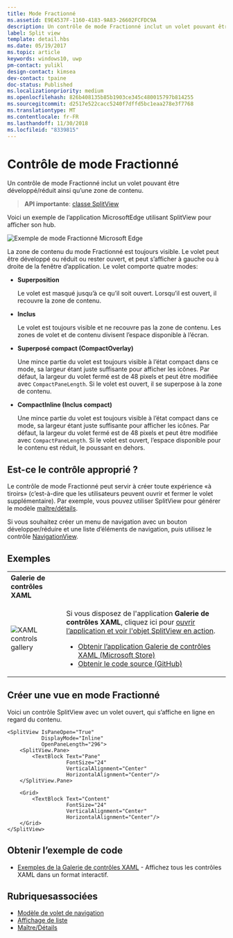 ```yaml
---
title: Mode Fractionné
ms.assetid: E9E4537F-1160-4183-9A83-26602FCFDC9A
description: Un contrôle de mode Fractionné inclut un volet pouvant être développé/réduit ainsi qu’une zone de contenu.
label: Split view
template: detail.hbs
ms.date: 05/19/2017
ms.topic: article
keywords: windows10, uwp
pm-contact: yulikl
design-contact: kimsea
dev-contact: tpaine
doc-status: Published
ms.localizationpriority: medium
ms.openlocfilehash: 826b408135b85b1903ce345c480015797b814255
ms.sourcegitcommit: d2517e522cacc5240f7dffd5bc1eaa278e3f7768
ms.translationtype: MT
ms.contentlocale: fr-FR
ms.lasthandoff: 11/30/2018
ms.locfileid: "8339815"
---
```

# <a name="split-view-control"></a>Contrôle de mode Fractionné

Un contrôle de mode Fractionné inclut un volet pouvant être développé/réduit ainsi qu’une zone de contenu.

> **API importante**: [classe SplitView](https://msdn.microsoft.com/library/windows/apps/dn864360)

Voici un exemple de l’application MicrosoftEdge utilisant SplitView pour afficher son hub.

![Exemple de mode Fractionné Microsoft Edge](images/split_view_Edge.png)


 La zone de contenu du mode Fractionné est toujours visible. Le volet peut être développé ou réduit ou rester ouvert, et peut s’afficher à gauche ou à droite de la fenêtre d’application. Le volet comporte quatre modes:

-   **Superposition**

    Le volet est masqué jusqu’à ce qu’il soit ouvert. Lorsqu’il est ouvert, il recouvre la zone de contenu.

-   **Inclus**

    Le volet est toujours visible et ne recouvre pas la zone de contenu. Les zones de volet et de contenu divisent l’espace disponible à l’écran.

-   **Superposé compact (CompactOverlay)**

    Une mince partie du volet est toujours visible à l’état compact dans ce mode, sa largeur étant juste suffisante pour afficher les icônes. Par défaut, la largeur du volet fermé est de 48 pixels et peut être modifiée avec `CompactPaneLength`. Si le volet est ouvert, il se superpose à la zone de contenu.

-   **CompactInline (Inclus compact)**

    Une mince partie du volet est toujours visible à l’état compact dans ce mode, sa largeur étant juste suffisante pour afficher les icônes. Par défaut, la largeur du volet fermé est de 48 pixels et peut être modifiée avec `CompactPaneLength`. Si le volet est ouvert, l’espace disponible pour le contenu est réduit, le poussant en dehors.

## <a name="is-this-the-right-control"></a>Est-ce le contrôle approprié ?

Le contrôle de mode Fractionné peut servir à créer toute expérience «à tiroirs» (c’est-à-dire que les utilisateurs peuvent ouvrir et fermer le volet supplémentaire). Par exemple, vous pouvez utiliser SplitView pour générer le modèle [maître/détails](master-details.md).

Si vous souhaitez créer un menu de navigation avec un bouton développer/réduire et une liste d’éléments de navigation, puis utilisez le contrôle [NavigationView](navigationview.md).

## <a name="examples"></a>Exemples

<table>
<th align="left">Galerie de contrôles XAML<th>
<tr>
<td><img src="images/xaml-controls-gallery-sm.png" alt="XAML controls gallery"></img></td>
<td>
    <p>Si vous disposez de l'application <strong style="font-weight: semi-bold">Galerie de contrôles XAML</strong>, cliquez ici pour <a href="xamlcontrolsgallery:/item/SplitView">ouvrir l’application et voir l'objet SplitView en action</a>.</p>
    <ul>
    <li><a href="https://www.microsoft.com/store/productId/9MSVH128X2ZT">Obtenir l’application Galerie de contrôles XAML (Microsoft Store)</a></li>
    <li><a href="https://github.com/Microsoft/Windows-universal-samples/tree/master/Samples/XamlUIBasics">Obtenir le code source (GitHub)</a></li>
    </ul>
</td>
</tr>
</table>

## <a name="create-a-split-view"></a>Créer une vue en mode Fractionné

Voici un contrôle SplitView avec un volet ouvert, qui s’affiche en ligne en regard du contenu.
```xaml
<SplitView IsPaneOpen="True"
           DisplayMode="Inline"
           OpenPaneLength="296">
    <SplitView.Pane>
        <TextBlock Text="Pane"
                   FontSize="24"
                   VerticalAlignment="Center"
                   HorizontalAlignment="Center"/>
    </SplitView.Pane>

    <Grid>
        <TextBlock Text="Content"
                   FontSize="24"
                   VerticalAlignment="Center"
                   HorizontalAlignment="Center"/>
    </Grid>
</SplitView>
```

## <a name="get-the-sample-code"></a>Obtenir l’exemple de code

- [Exemples de la Galerie de contrôles XAML](https://github.com/Microsoft/Windows-universal-samples/tree/master/Samples/XamlUIBasics) - Affichez tous les contrôles XAML dans un format interactif.

## <a name="related-topics"></a>Rubriquesassociées
- [Modèle de volet de navigation](navigationview.md)
- [Affichage de liste](lists.md)
- [Maître/Détails](master-details.md)